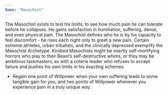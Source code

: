 ```yaml
---
Name: "Masochist"
---
```


The Masochist exists to test his limits, to see how much pain he can tolerate before he collapses. He gains satisfaction in humiliation, suffering, denial, and even physical pain. The Masochist defines who he is by his capacity to feel discomfort - he rises each night only to greet a new pain. Certain extreme athletes, urban tribalists, and the clinically depressed exemplify the Masochist Archetype. Kindred Masochists might be overtly self-mortifying horrors who play to their Beast’s self-destructive whims, or they may be ambitious taskmasters, as with a coterie leader who refuses to accept failure and pushes his own limits in his exacting schemes.
 - Regain one point of Willpower when your own suffering leads to some tangible gain for you, and two points of Willpower whenever you experience pain in a truly unique way.